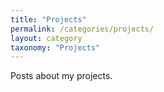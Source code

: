 ```yaml
---
title: "Projects"
permalink: /categories/projects/
layout: category
taxonomy: "Projects"
---
```


Posts about my projects.
